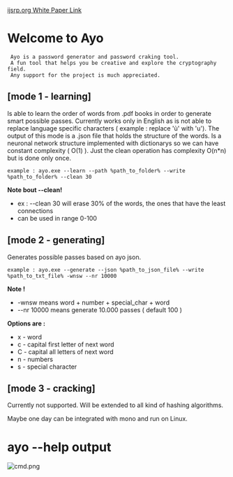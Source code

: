 [ijsrp.org White Paper Link](http://www.ijsrp.org/research-paper-0319.php?rp=P878357)

# Welcome to Ayo

 	 Ayo is a password generator and password craking tool.
 	 A fun tool that helps you be creative and explore the cryptography field.
 	 Any support for the project is much appreciated.


## [mode 1 - learning] ##

Is able to learn the order of words from .pdf books in order to generate smart possible passes. Currently works only in English as is not able to replace language specific characters ( example : replace 'ù' with 'u'). The output of this mode is a .json file that holds the structure of the words. Is a neuronal network structure implemented with dictionarys so we can have constant complexity ( O(1) ). Just the clean operation has complexity O(n*n) but is done only once.

 `example : ayo.exe --learn --path %path_to_folder% --write %path_to_folder% --clean 30`

**Note bout --clean!** 
 * ex : --clean 30 will erase 30% of the words, the ones that have the least connections 
 * can be used in range 0-100 


## [mode 2 - generating] ##

Generates possible passes based on ayo json. 

 `example : ayo.exe --generate --json %path_to_json_file% --write %path_to_txt_file% -wnsw --nr 10000`

**Note !** 
 * -wnsw means word + number + special_char + word
 * --nr 10000 means generate 10.000 passes ( default 100 )

**Options are :** 
 * x - word
 * c - capital first letter of next word
 * C - capital all letters of next word
 * n - numbers
 * s - special character
 

## [mode 3 - cracking] ##

Currently not supported. Will be extended to all kind of hashing algorithms. 

Maybe one day can be integrated with mono and run on Linux.



# ayo --help output


![cmd.png](https://ipfs.io/ipfs/QmRnq87VQec3jkfPmtkbvcQaa863jrnDDakbzWLoRcUPjU)
